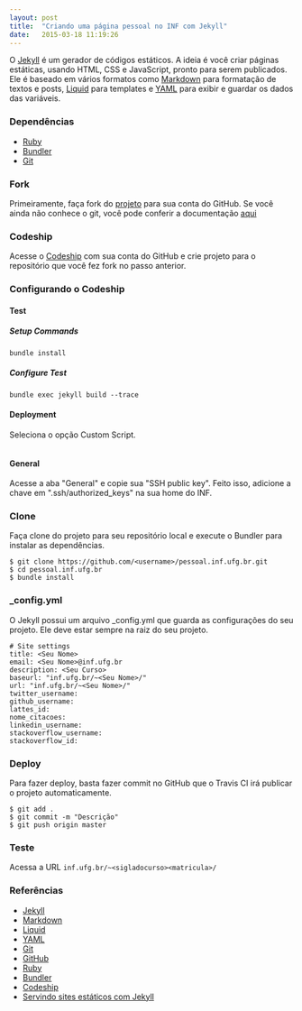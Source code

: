```yaml
---
layout: post
title:  "Criando uma página pessoal no INF com Jekyll"
date:   2015-03-18 11:19:26
---
```


O [Jekyll](http://jekyllrb.com) é um gerador de códigos estáticos. A ideia é você criar páginas estáticas, usando HTML, CSS e JavaScript, pronto para serem publicados. Ele é baseado em vários formatos como [Markdown](http://daringfireball.net/projects/markdown/) para formatação de textos e posts, [Liquid](http://liquidmarkup.org/) para templates e [YAML](http://yaml.org/) para exibir e guardar os dados das variáveis. 

### Dependências

* [Ruby](https://www.ruby-lang.org/)
* [Bundler](http://bundler.io/)
* [Git](http://git-scm.com/)

### Fork

Primeiramente, faça fork do [projeto](https://github.com/acfreitas/pessoal.inf.ufg.br)  para sua conta do GitHub. Se você ainda não conhece o git, você pode conferir a documentação [aqui](https://help.github.com/articles/fork-a-repo/)

### Codeship

Acesse o [Codeship](https://codeship.com/documentation) com sua conta do GitHub e crie projeto para o repositório que você fez fork no passo anterior. 

### Configurando o Codeship

#### Test

##### Setup Commands

```bundle install```

##### Configure Test

```bundle exec jekyll build --trace```

#### Deployment

Seleciona o opção Custom Script. 

```rsync -ravzup  -e "ssh" ~/clone/_site/* <sigadocurso><matricula>@home.inf.ufg.br:/home/alunos/<sigadocurso>/<sigadocurso><matricula>/public_html/
```

#### General

Acesse a aba "General" e copie sua "SSH public key". Feito isso, adicione a chave em ".ssh/authorized_keys" na sua home do INF. 

### Clone

Faça clone do projeto para seu repositório local e execute o Bundler para instalar as dependências.

    $ git clone https://github.com/<username>/pessoal.inf.ufg.br.git
    $ cd pessoal.inf.ufg.br
    $ bundle install

### _config.yml

O Jekyll possui um arquivo _config.yml que guarda as configurações do seu projeto. Ele deve estar sempre na raiz do seu projeto. 

    # Site settings
    title: <Seu Nome>
    email: <Seu Nome>@inf.ufg.br
    description: <Seu Curso>
    baseurl: "inf.ufg.br/~<Seu Nome>/" 
    url: "inf.ufg.br/~<Seu Nome>/" 
    twitter_username:
    github_username:
    lattes_id:
    nome_citacoes: 
    linkedin_username:
    stackoverflow_username: 
    stackoverflow_id: 

### Deploy 

Para fazer deploy, basta fazer commit no GitHub que o Travis CI irá publicar o projeto automaticamente. 

    $ git add .
    $ git commit -m "Descrição" 
    $ git push origin master

### Teste

Acessa a URL ```inf.ufg.br/~<sigladocurso><matricula>/```

### Referências 

* [Jekyll](http://jekyllrb.com/) 
* [Markdown](http://daringfireball.net/projects/markdown/)
* [Liquid](http://liquidmarkup.org/) 
* [YAML](http://yaml.org/)
* [Git](http://git-scm.com/)
* [GitHub](https://github.com/)
* [Ruby](https://www.ruby-lang.org/)
* [Bundler](http://bundler.io/)
* [Codeship](https://codeship.com/documentation/continuous-deployment/deployment-with-ftp-sftp-scp/#continuous-deployment-with-rsync) 
* [Servindo sites estáticos com Jekyll](http://tableless.com.br/jekyll-servindo-sites-estaticos/)